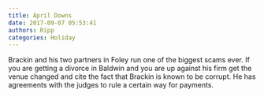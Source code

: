 ```yaml
---
title: April Downs
date: 2017-09-07 05:53:41
authors: Ripp
categories: Holiday
---
```


 Brackin and his two partners in Foley run one of the biggest scams ever. If you are getting a divorce in Baldwin and you are up against his firm get the venue changed and cite the fact that Brackin is known to be corrupt. He has agreements with the judges to rule a certain way for payments.
